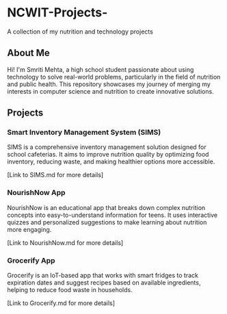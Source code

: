 # NCWIT-Projects-

A collection of my nutrition and technology projects

## About Me

Hi! I'm Smriti Mehta, a high school student passionate about using technology to solve real-world problems, particularly in the field of nutrition and public health. This repository showcases my journey of merging my interests in computer science and nutrition to create innovative solutions.

## Projects

### Smart Inventory Management System (SIMS)

SIMS is a comprehensive inventory management solution designed for school cafeterias. It aims to improve nutrition quality by optimizing food inventory, reducing waste, and making healthier options more accessible.

[Link to SIMS.md for more details]

### NourishNow App

NourishNow is an educational app that breaks down complex nutrition concepts into easy-to-understand information for teens. It uses interactive quizzes and personalized suggestions to make learning about nutrition more engaging.

[Link to NourishNow.md for more details]

### Grocerify App

Grocerify is an IoT-based app that works with smart fridges to track expiration dates and suggest recipes based on available ingredients, helping to reduce food waste in households.

[Link to Grocerify.md for more details]
